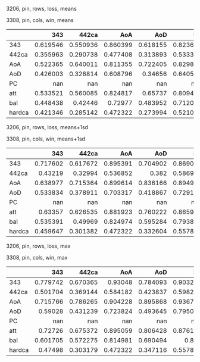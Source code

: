 3206, pin, rows, loss, means

3308, pin, cols, win, means

|        |        343 |      442ca |        AoA |        AoD |         PC |        att |        bal |     hardca |
|:-------|-----------:|-----------:|-----------:|-----------:|-----------:|-----------:|-----------:|-----------:|
| 343    |   0.619546 |   0.550936 |   0.860399 |   0.618155 |   0.823602 |   0.791558 |   0.726153 |   0.356422 |
| 442ca  |   0.355963 |   0.290738 |   0.477408 |   0.313893 |   0.533316 |   0.472978 |   0.398279 |   0.256708 |
| AoA    |   0.522365 |   0.640011 |   0.811355 |   0.722405 |   0.829859 |   0.722647 |   0.730819 |   0.364864 |
| AoD    |   0.426003 |   0.326814 |   0.608796 |   0.34656  |   0.640503 |   0.572429 |   0.468281 |   0.258415 |
| PC     | nan        | nan        | nan        | nan        | nan        | nan        | nan        | nan        |
| att    |   0.533521 |   0.560085 |   0.824817 |   0.65737  |   0.809441 |   0.728778 |   0.706816 |   0.339181 |
| bal    |   0.448438 |   0.42446  |   0.72977  |   0.483952 |   0.712003 |   0.639242 |   0.578357 |   0.302762 |
| hardca |   0.421346 |   0.285142 |   0.472322 |   0.273994 |   0.521046 |   0.519215 |   0.383306 |   0.254077 |

3206, pin, rows, loss, means+1sd

3308, pin, cols, win, means+1sd

|        |        343 |      442ca |        AoA |        AoD |         PC |        att |        bal |     hardca |
|:-------|-----------:|-----------:|-----------:|-----------:|-----------:|-----------:|-----------:|-----------:|
| 343    |   0.717602 |   0.617672 |   0.895391 |   0.704902 |   0.869059 |   0.849682 |   0.811504 |   0.453787 |
| 442ca  |   0.43219  |   0.32994  |   0.536852 |   0.382    |   0.586956 |   0.533935 |   0.486028 |   0.318735 |
| AoA    |   0.638977 |   0.715364 |   0.899614 |   0.836166 |   0.894986 |   0.826523 |   0.848139 |   0.449249 |
| AoD    |   0.533834 |   0.378911 |   0.703317 |   0.418867 |   0.729123 |   0.675079 |   0.573096 |   0.319264 |
| PC     | nan        | nan        | nan        | nan        | nan        | nan        | nan        | nan        |
| att    |   0.63357  |   0.626535 |   0.881923 |   0.760222 |   0.865993 |   0.814768 |   0.809255 |   0.419761 |
| bal    |   0.535391 |   0.49969  |   0.824974 |   0.595284 |   0.793854 |   0.731306 |   0.693274 |   0.379265 |
| hardca |   0.459647 |   0.301382 |   0.472322 |   0.332604 |   0.557839 |   0.556702 |   0.468627 |   0.294925 |

3206, pin, rows, loss, max

3308, pin, cols, win, max

|        |        343 |      442ca |        AoA |        AoD |         PC |        att |        bal |     hardca |
|:-------|-----------:|-----------:|-----------:|-----------:|-----------:|-----------:|-----------:|-----------:|
| 343    |   0.779742 |   0.670365 |   0.93048  |   0.784093 |   0.903256 |   0.901815 |   0.895369 |   0.580441 |
| 442ca  |   0.501704 |   0.369144 |   0.584182 |   0.423837 |   0.598254 |   0.582232 |   0.602421 |   0.391694 |
| AoA    |   0.715766 |   0.786265 |   0.904228 |   0.895868 |   0.936787 |   0.902693 |   0.918078 |   0.516957 |
| AoD    |   0.59028  |   0.431239 |   0.723824 |   0.493645 |   0.795019 |   0.756826 |   0.722154 |   0.377906 |
| PC     | nan        | nan        | nan        | nan        | nan        | nan        | nan        | nan        |
| att    |   0.72726  |   0.675372 |   0.895059 |   0.806428 |   0.876131 |   0.871926 |   0.888297 |   0.517613 |
| bal    |   0.601705 |   0.572275 |   0.814981 |   0.690494 |   0.813    |   0.78927  |   0.814081 |   0.501537 |
| hardca |   0.47498  |   0.303179 |   0.472322 |   0.347116 |   0.557839 |   0.571432 |   0.584411 |   0.320073 |

